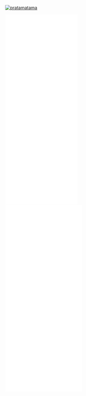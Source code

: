 [![pratamatama](https://www.hackthebox.eu/badge/image/953029)](https://app.hackthebox.com/profile/953029)

<div>
  <img src="/metrics1.svg" width="46%" />
  &emsp;&emsp;
  <img src="/metrics2.svg" width="49%" />
</div>

